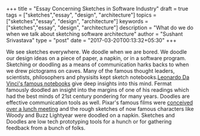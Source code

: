 +++
title = "Essay Concerning Sketches in Software Industry"
draft = true
tags = ["sketches","essay", "design", "architecture"]
topics = ["sketches","essay", "design", "architecture"]
keywords = ["sketches","essay", "design", "architecture"]
description = "What do we do when we talk about sketching software architecture"
author = "Sushant Srivastava"
type = "post"
date = "2017-03-20T00:13:32+05:30"
+++

We see sketches everywhere. We doodle when we are bored. We doodle our design
ideas on a piece of paper, a napkin, or in a software program. Sketching or
doodling as a means of communication harks backs to when we drew pictograms on
caves. Many of the famous thought leaders, scientists, philosophers and physisits
kept sketch notebooks.[Leonardo Da Vinci's famous notebooks](http://www.bl.uk/manuscripts/FullDisplay.aspx?ref=Arundel_MS_263)
give deep insights into this mind. Fermat famously doodled an insight into the
margins of one of his readings which had the best minds of 21st century pondering
for many years. Doodles are effective communication tools as well. Pixar's famous
films were [conceived over a lunch meeting](http://www.businessinsider.in/How-Napkin-Sketches-During-A-Pixar-Lunch-Meeting-Led-To-Four-Of-The-Studios-Greatest-Movies/articleshow/34387323.cms) and the rough sketches of
now famous characters like Woody and Buzz Lightyear were doodled on a napkin.
Sketches and Doodles are low tech prototyping tools for a hunch or for gathering
feedback from a bunch of folks.



